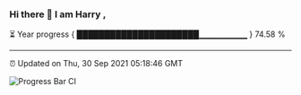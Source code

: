 ### Hi there 👋 I am Harry , 

⏳ Year progress { ██████████████████████▁▁▁▁▁▁▁▁ } 74.58 %

---

⏰ Updated on Thu, 30 Sep 2021 05:18:46 GMT

![Progress Bar CI](https://github.com/duykhang68/duykhang68/workflows/Progress%20Bar%20CI/badge.svg)
